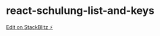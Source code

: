 # react-schulung-list-and-keys

[Edit on StackBlitz ⚡️](https://stackblitz.com/edit/react-ts-czpdyb)